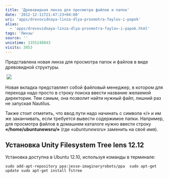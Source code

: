 ```yaml
---
title: 'Древовидная линза для просмотра файлов и папок'
date: '2012-12-11T21:47:23+04:00'
uri: 'apps/drevovidnaya-linza-dlya-prosmotra-faylov-i-papok'
alias: 
  - 'apps/drevovidnaya-linza-dlya-prosmotra-faylov-i-papok.html'
tags: 'Линзы'
source: ''
unixtime: 1355248043
visits: 3853
---
```

Представлена новая линза для просмотра папок и файлов в виде древовидной структуры.

 [![](img/2012/12/11/21-00/lens-1-8263932599-o.jpg)](img/2012/12/11/21-00/lens-1-8263932599-o.jpg)

Новая вкладка представляет собой файловый менеджер, в котором для перехода надо просто в строку поиска ввести название желаемой директории. Тем самым, она позволит найти нужный файл, лишний раз не запуская Nautilus.

Также стоит отметить, что ввод пути надо начинать с символа «/» и им же заканчивать, если требуется вывести содержимое папки. Например, для просмотра файлов в домашнем каталоге нужно ввести строку **«/home/ubuntunewsru/»** (где *«ubuntunewsru»* заменить на своё имя).

## Установка Unity Filesystem Tree lens 12.12

Установка доступна в Ubuntu 12.10, используя команды в терминале:

```
sudo add-apt-repository ppa:jesse-imaginaryrobots/ppa  sudo apt-get update sudo apt-get install fstree
```
